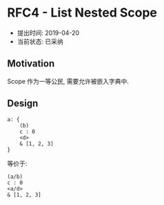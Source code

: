 RFC4 - List Nested Scope
========================

- 提出时间: 2019-04-20
- 当前状态: 已采纳

## Motivation
Scope 作为一等公民, 需要允许被嵌入字典中.

## Design

```arc
a: {
	(b)
	c : 0
	<d>
	& [1, 2, 3]
}
```

等价于:

```arc
(a/b)
c : 0
<a/d>
& [1, 2, 3]
```